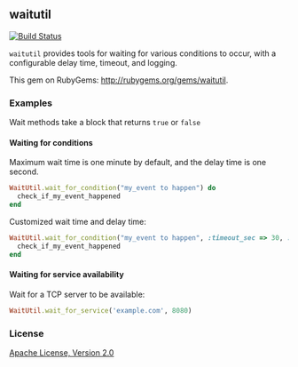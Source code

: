 ## waitutil

[![Build Status](https://travis-ci.org/mbautin/waitutil.png?branch=master)](https://travis-ci.org/mbautin/waitutil)

`waitutil` provides tools for waiting for various conditions to occur, with a configurable
delay time, timeout, and logging.

This gem on RubyGems: http://rubygems.org/gems/waitutil.

### Examples

Wait methods take a block that returns `true` or `false`

#### Waiting for conditions

Maximum wait time is one minute by default, and the delay time is one second.

```ruby
WaitUtil.wait_for_condition("my_event to happen") do
  check_if_my_event_happened
end
```

Customized wait time and delay time:

```ruby
WaitUtil.wait_for_condition("my_event to happen", :timeout_sec => 30, :delay_sec => 0.5) do
  check_if_my_event_happened
end
```

#### Waiting for service availability

Wait for a TCP server to be available:

```ruby
WaitUtil.wait_for_service('example.com', 8080)
```

### License

[Apache License, Version 2.0](http://www.apache.org/licenses/LICENSE-2.0.html)
